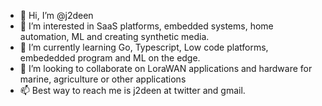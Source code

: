 - 👋 Hi, I’m @j2deen
- 👀 I’m interested in SaaS platforms, embedded systems, home automation, ML and creating synthetic media.
- 🌱 I’m currently learning Go, Typescript, Low code platforms, embededded program and ML on the edge.
- 💞️ I’m looking to collaborate on LoraWAN applications and hardware for marine, agriculture or other applications
- 📫 Best way to reach me is j2deen at twitter and gmail.


<!---
j2deen/j2deen is a ✨ special ✨ repository because its `README.md` (this file) appears on your GitHub profile.
You can click the Preview link to take a look at your changes.
--->
